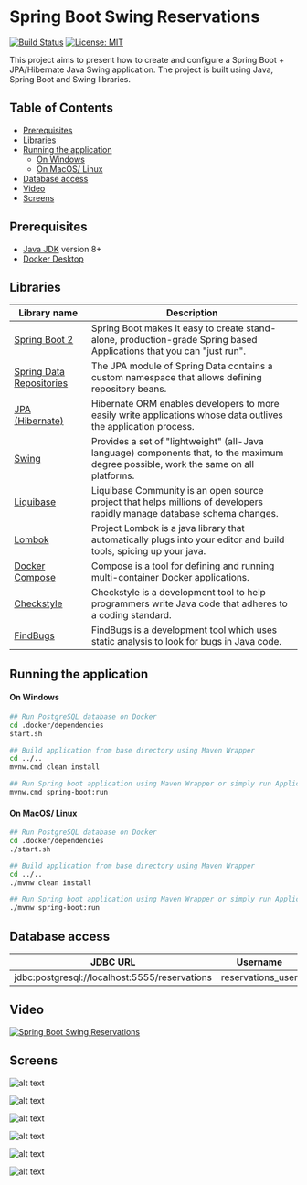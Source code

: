 # Spring Boot Swing Reservations
[![Build Status](https://github.com/DanielMichalski/spring-boot-swing-reservations/workflows/Java%20CI%20with%20Maven/badge.svg?branch=master)](https://github.com/DanielMichalski/spring-boot-swing-reservations/actions?query=workflow%3A%22Java+CI+with+Maven%22)
[![License: MIT](https://img.shields.io/badge/License-MIT-yellow.svg)](https://github.com/DanielMichalski/spring-boot-swing-reservations/blob/master/LICENSE)

This project aims to present how to create and configure a Spring Boot + JPA/Hibernate Java Swing application.
The project is built using Java, Spring Boot and Swing libraries.

## Table of Contents
* [Prerequisites](#prerequisites)
* [Libraries](#Libraries)
* [Running the application](#running-the-application)
    * [On Windows](#on-windows)
    * [On MacOS/ Linux](#on-macos/-linux)
* [Database access](#database-access)
* [Video](#video)
* [Screens](#screens)

## Prerequisites
- [Java JDK](https://www.oracle.com/pl/java/technologies/javase-downloads.html) version 8+
- [Docker Desktop](https://www.docker.com/products/docker-desktop) 

## Libraries
| Library name                                                                                                     | Description                                                                                                                          |
|------------------------------------------------------------------------------------------------------------------|--------------------------------------------------------------------------------------------------------------------------------------|
| [Spring Boot 2](https://spring.io/projects/spring-boot)                                                          | Spring Boot makes it easy to create stand-alone, production-grade Spring based Applications that you can "just run".                 |
| [Spring Data Repositories](https://docs.spring.io/spring-data/jpa/docs/current/reference/html/#jpa.repositories) | The JPA module of Spring Data contains a custom namespace that allows defining repository beans.                                     |
| [JPA (Hibernate)](https://hibernate.org/)                                                                        | Hibernate ORM enables developers to more easily write applications whose data outlives the application process.                      |
| [Swing](https://docs.oracle.com/javase/8/docs/api/javax/swing/package-summary.html)                              | Provides a set of "lightweight" (all-Java language) components that, to the maximum degree possible, work the same on all platforms. |
| [Liquibase](https://www.liquibase.org/)                                                                          | Liquibase Community is an open source project that helps millions of developers rapidly manage database schema changes.              | 
| [Lombok](https://projectlombok.org/)                                                                             | Project Lombok is a java library that automatically plugs into your editor and build tools, spicing up your java.                    |
| [Docker Compose](https://docs.docker.com/compose/)                                                               | Compose is a tool for defining and running multi-container Docker applications.                                                      |
| [Checkstyle](https://checkstyle.sourceforge.io/)                                                                 | Checkstyle is a development tool to help programmers write Java code that adheres to a coding standard.                              |
| [FindBugs](http://findbugs.sourceforge.net/)                                                                     | FindBugs is a development tool which uses static analysis to look for bugs in Java code.                                             |

## Running the application
#### On Windows
```bash
## Run PostgreSQL database on Docker
cd .docker/dependencies
start.sh

## Build application from base directory using Maven Wrapper
cd ../..
mvnw.cmd clean install

## Run Spring boot application using Maven Wrapper or simply run Application class
mvnw.cmd spring-boot:run
```

#### On MacOS/ Linux
```bash
## Run PostgreSQL database on Docker
cd .docker/dependencies
./start.sh

## Build application from base directory using Maven Wrapper
cd ../..
./mvnw clean install

## Run Spring boot application using Maven Wrapper or simply run Application class
./mvnw spring-boot:run
```

## Database access
| JDBC URL                                      | Username         	| Password         |
|----------------------------------------------	|------------------	|----------------- |
| jdbc:postgresql://localhost:5555/reservations | reservations_user | reservations_psw |

## Video
[![Spring Boot Swing Reservations](http://img.youtube.com/vi/E7ho0qdWhus/0.jpg)](https://youtu.be/E7ho0qdWhus "Spring Boot Swing Reservations")

## Screens

![alt text](https://github.com/DanielMichalski/spring-boot-swing-reservations/blob/master/src/main/resources/images/db_schema.png "Screen 1")

![alt text](https://github.com/DanielMichalski/spring-boot-swing-reservations/blob/master/src/main/resources/images/spring_boot.png "Screen 2")

![alt text](https://github.com/DanielMichalski/spring-boot-swing-reservations/blob/master/src/main/resources/images/forms.png "Screen 3")

![alt text](https://github.com/DanielMichalski/spring-boot-swing-reservations/blob/master/src/main/resources/images/form1.png "Screen 4")

![alt text](https://github.com/DanielMichalski/spring-boot-swing-reservations/blob/master/src/main/resources/images/form2.png "Screen 5")

![alt text](https://github.com/DanielMichalski/spring-boot-swing-reservations/blob/master/src/main/resources/images/reports.png "Screen 6")
